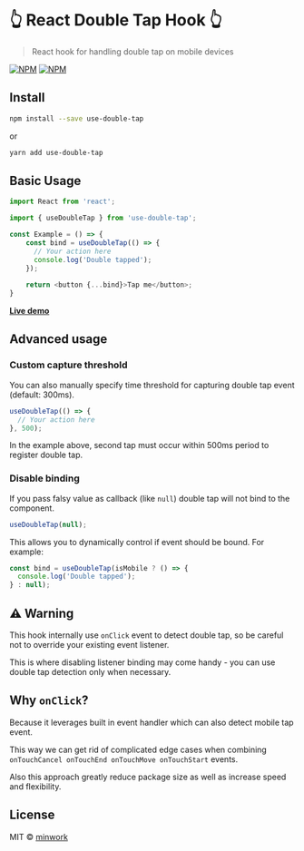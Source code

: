 # :point_up_2: React Double Tap Hook :point_up_2:

> React hook for handling double tap on mobile devices

[![NPM](https://img.shields.io/npm/v/use-double-tap.svg)](https://www.npmjs.com/package/use-double-tap)
[![NPM](https://img.shields.io/npm/l/use-double-tap.svg)](https://www.npmjs.com/package/use-double-tap)
## Install

```bash
npm install --save use-double-tap
```
or
```bash
yarn add use-double-tap
```

## Basic Usage

```javascript
import React from 'react';

import { useDoubleTap } from 'use-double-tap';

const Example = () => {
    const bind = useDoubleTap(() => {
      // Your action here
      console.log('Double tapped');
    });
    
    return <button {...bind}>Tap me</button>;
}
```

**[Live demo](https://codesandbox.io/s/usedoubletap-d2exl)**

## Advanced usage
### Custom capture threshold
You can also manually specify time threshold for capturing double tap event (default: 300ms).
```javascript
useDoubleTap(() => {
  // Your action here
}, 500);
```
In the example above, second tap must occur within 500ms period to register double tap.

### Disable binding
If you pass falsy value as callback (like `null`) double tap will not bind to the component.
```javascript
useDoubleTap(null);
``` 
This allows you to dynamically control if event should be bound. For example:

```javascript
const bind = useDoubleTap(isMobile ? () => {
  console.log('Double tapped');
} : null);
```

## :warning: Warning
This hook internally use `onClick` event to detect double tap, so be careful not to override your existing event listener.

This is where disabling listener binding may come handy - you can use double tap detection only when necessary.

## Why `onClick`?
Because it leverages built in event handler which can also detect mobile tap event. 

This way we can get rid of complicated edge cases when combining `onTouchCancel onTouchEnd onTouchMove onTouchStart` events.

Also this approach greatly reduce package size as well as increase speed and flexibility.

## License

MIT © [minwork](https://github.com/minwork)
